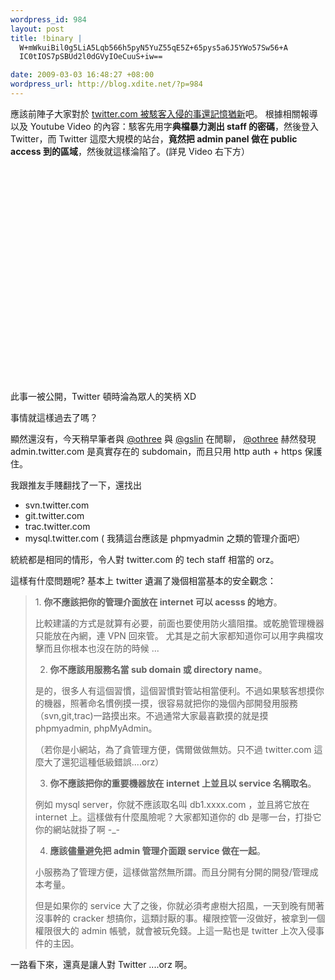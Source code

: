 ```yaml
--- 
wordpress_id: 984
layout: post
title: !binary |
  W+mWkuiBil0g5LiA5Lqb566h5pyN5YuZ55qE5Z+65pys5a6J5YWo57Sw56+A
  IC0tIOS7pSBUd2l0dGVyIOeCuuS+iw==

date: 2009-03-03 16:48:27 +08:00
wordpress_url: http://blog.xdite.net/?p=984
---
```

應該前陣子大家對於 <a href="http://www.itis.tw/node/2452">twitter.com 被駭客入侵的事還記憶猶新</a>吧。
根據相關報導以及 Youtube Video 的內容：駭客先用字<strong>典檔暴力測出 staff 的密碼</strong>，然後登入 Twitter，而 Twitter 這麼大規模的站台，<strong>竟然把 admin panel 做在 public access 到的區域</strong>，然後就這樣淪陷了。(詳見 Video 右下方）

<object width="425" height="344"><param name="movie" value="http://www.youtube.com/v/IKNbggNJMVI&hl=zh_TW&fs=1"></param><param name="allowFullScreen" value="true"></param><param name="allowscriptaccess" value="always"></param><embed src="http://www.youtube.com/v/IKNbggNJMVI&hl=zh_TW&fs=1" type="application/x-shockwave-flash" allowscriptaccess="always" allowfullscreen="true" width="425" height="344"></embed></object>

此事一被公開，Twitter 頓時淪為眾人的笑柄 XD

事情就這樣過去了嗎？

顯然還沒有，今天稍早筆者與 <a href="http://twitter.com/othree">@othree</a> 與 <a href="http://twitter.com">@gslin</a> 在閒聊， <a href="http://twitter.com/othree">@othree</a> 赫然發現 admin.twitter.com 是真實存在的 subdomain，而且只用 http auth + https 保護住。

我跟推友手賤翻找了一下，還找出

* svn.twitter.com
* git.twitter.com
* trac.twitter.com
* mysql.twitter.com ( 我猜這台應該是 phpmyadmin 之類的管理介面吧）

統統都是相同的情形，令人對 twitter.com 的 tech staff 相當的 orz。

這樣有什麼問題呢? 基本上 twitter 遺漏了幾個相當基本的安全觀念：



<blockquote>1. <strong>你不應該把你的管理介面放在 internet 可以 acesss 的地方</strong>。

比較建議的方式是就算有必要，前面也要使用防火牆阻擋。或乾脆管理機器只能放在內網，連 VPN 回來管。
尤其是之前大家都知道你可以用字典檔攻擊而且你根本也沒在防的時候 ...

2. <strong>你不應該用服務名當 sub domain 或 directory name</strong>。

是的，很多人有這個習慣，這個習慣對管站相當便利。不過如果駭客想摸你的機器，照著命名慣例摸一摸，很容易就把你的幾個內部開發用服務（svn,git,trac)一路摸出來。不過通常大家最喜歡摸的就是摸 phpmyadmin, phpMyAdmin。

（若你是小網站，為了貪管理方便，偶爾做做無妨。只不過 twitter.com 這麼大了還犯這種低級錯誤....orz）

3. <strong>你不應該把你的重要機器放在 internet 上並且以 service 名稱取名</strong>。

例如 mysql server，你就不應該取名叫 db1.xxxx.com ，並且將它放在 internet 上。這樣做有什麼風險呢？大家都知道你的 db 是哪一台，打掛它你的網站就掛了啊 -_-

4. <strong>應該儘量避免把 admin 管理介面跟 service 做在一起</strong>。

小服務為了管理方便，這樣做當然無所謂。而且分開有分開的開發/管理成本考量。

但是如果你的 service 大了之後，你就必須考慮樹大招風，一天到晚有閒著沒事幹的 cracker 想搞你，這類討厭的事。權限控管一沒做好，被拿到一個權限很大的 admin 帳號，就會被玩免錢。上這一點也是 twitter 上次入侵事件的主因。
</blockquote>


一路看下來，還真是讓人對 Twitter ....orz 啊。
